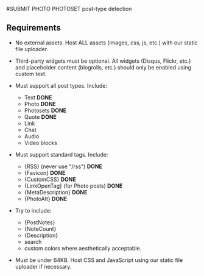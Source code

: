 #SUBMIT PHOTO PHOTOSET post-type detection

Requirements
------------

* No external assets.  Host ALL assets (images, css, js, etc.) with our static file uploader.

* Third-party widgets must be optional.  All widgets (Disqus, Flickr, etc.) and placeholder content (blogrolls, etc.) should only be enabled using custom text.

* Must support all post types. Include:
	* Text **DONE**
	* Photo **DONE**
	* Photosets **DONE**
	* Quote **DONE**
	* Link
	* Chat
	* Audio
	* Video blocks

* Must support standard tags. Include:
	* {RSS} (never use "/rss") **DONE**
	* {Favicon} **DONE**
	* {CustomCSS} **DONE**
	* {LinkOpenTag} (for Photo posts) **DONE**
	* {MetaDescription} **DONE**
	* {PhotoAlt} **DONE**

* Try to include:
	* {PostNotes}
	* {NoteCount}
	* {Description}
	* search
	* custom colors where aesthetically acceptable.

* Must be under 64KB. Host CSS and JavaScript using our static file uploader if necessary.